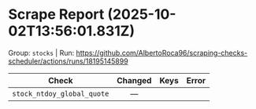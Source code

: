 # Scrape Report (2025-10-02T13:56:01.831Z)

Group: `stocks`  |  Run: https://github.com/AlbertoRoca96/scraping-checks-scheduler/actions/runs/18195145899

| Check | Changed | Keys | Error |
|---|:---:|:--|:--|
| `stock_ntdoy_global_quote` | — |  |  |

